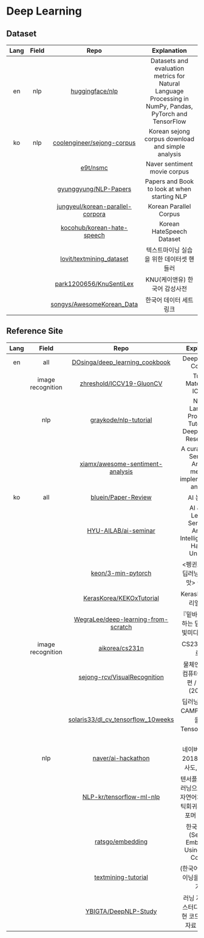 # Deep Learning
## Dataset
|Lang|Field|Repo|Explanation|
|:--:|:--:|:--:|:--:|
|en|nlp|[huggingface/nlp](https://github.com/huggingface/nlp)|Datasets and evaluation metrics for Natural Language Processing in NumPy, Pandas, PyTorch and TensorFlow|
|ko|nlp|[coolengineer/sejong-corpus](https://github.com/coolengineer/sejong-corpus)|Korean sejong corpus download and simple analysis|
|||[e9t/nsmc](https://github.com/e9t/nsmc)|Naver sentiment movie corpus|
|||[gyunggyung/NLP-Papers](https://github.com/gyunggyung/NLP-Papers)|Papers and Book to look at when starting NLP|
|||[jungyeul/korean-parallel-corpora](https://github.com/jungyeul/korean-parallel-corpora)|Korean Parallel Corpus|
|||[kocohub/korean-hate-speech](https://github.com/kocohub/korean-hate-speech)|Korean HateSpeech Dataset|
|||[lovit/textmining_dataset](https://github.com/lovit/textmining_dataset)|텍스트마이닝 실습을 위한 데이터셋 핸들러|
|||[park1200656/KnuSentiLex](https://github.com/park1200656/KnuSentiLex)|KNU(케이앤유) 한국어 감성사전|
|||[songys/AwesomeKorean_Data](https://github.com/songys/AwesomeKorean_Data)|한국어 데이터 세트 링크|

## Reference Site
|Lang|Field|Repo|Explanation|
|:--:|:--:|:--:|:--:|
|en|all|[DOsinga/deep_learning_cookbook](https://github.com/DOsinga/deep_learning_cookbook)|Deep Learning Cookbox|
||image recognition|[zhreshold/ICCV19-GluonCV](https://github.com/zhreshold/ICCV19-GluonCV)|Tutorial Materials for ICCV19|
||nlp|[graykode/nlp-tutorial](https://github.com/graykode/nlp-tutorial)|Natural Language Processing Tutorial for Deep Learning Researchers|
|||[xiamx/awesome-sentiment-analysis](https://github.com/xiamx/awesome-sentiment-analysis)|A curated list of Sentiment Analysis methods, implementations and misc|
|ko|all|[bluein/Paper-Review](https://github.com/bluein/Paper-Review)|AI 논문 리뷰|
|||[HYU-AILAB/ai-seminar](https://github.com/HYU-AILAB/ai-seminar)|AI & Deep Leanring Seminar @ Artificial Intelligence Lab, Hanyang University|
|||[keon/3-min-pytorch](https://github.com/keon/3-min-pytorch)|<펭귄브로의 3분 딥러닝, 파이토치맛> 예제 코드|
|||[KerasKorea/KEKOxTutorial](https://github.com/KerasKorea/KEKOxTutorial)|KerasKorea 튜토리얼 한글화|
|||[WegraLee/deep-learning-from-scratch](https://github.com/WegraLee/deep-learning-from-scratch)|『밑바닥부터 시작하는 딥러닝』(한빛미디어, 2017)|
||image recognition|[aikorea/cs231n](https://github.com/aikorea/cs231n)|CS231n 번역 프로젝트|
|||[sejong-rcv/VisualRecognition](https://github.com/sejong-rcv/VisualRecognition)|물체인식을 위한 컴퓨터 비전 기초편 / 공개강의 (2019.02)|
|||[solaris33/dl_cv_tensorflow_10weeks](https://github.com/solaris33/dl_cv_tensorflow_10weeks)|딥러닝-영상인식 CAMP 10주 과정을 위한 TensorFlow 코드들|
||nlp|[naver/ai-hackathon](https://github.com/naver/ai-hackathon)|네이버 AI 해커톤 2018: 지식인 유사도, 영화 평점|
|||[NLP-kr/tensorflow-ml-nlp](https://github.com/NLP-kr/tensorflow-ml-nlp)|텐서플로우와 머신러닝으로 시작하는 자연어처리(로지스틱회귀부터 트랜스포머 챗봇까지)|
|||[ratsgo/embedding](https://github.com/ratsgo/embedding)|한국어 임베딩 (Sentence Embeddings Using Korean Corpora)|
|||[textmining-tutorial](https://github.com/lovit/textmining-tutorial)|(한국어) 텍스트 마이닝을 위한 공부거리들|
|||[YBIGTA/DeepNLP-Study](https://github.com/YBIGTA/DeepNLP-Study)|러닝 자연어처리 스터디의 논문 구현 코드 및 스터디 자료 모음 공간|
